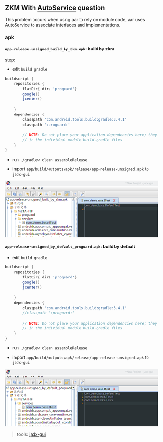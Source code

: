 ##  ZKM With [AutoService](https://github.com/google/auto/tree/master/service)  question

This problem occurs when using aar to rely on module code, aar uses AutoService to associate interfaces and implementations.

### apk

#### `app-release-unsigned_build_by_zkm.apk`:   build by zkm

step: 

* edit `build.gradle`

```groovy
buildscript {
    repositories {
        flatDir{ dirs 'proguard'}
        google()
        jcenter()

    }
    dependencies {
        classpath 'com.android.tools.build:gradle:3.4.1'
        classpath ':proguard:'

        // NOTE: Do not place your application dependencies here; they belong
        // in the individual module build.gradle files
    }
}
```

*  run `./gradlew clean assembleRelease`

*  import `app/build/outputs/apk/release/app-release-unsigned.apk` to `jadx-gui`


![pic2](pic/pic2.png)


#### `app-release-unsigned_by_default_proguard.apk`:  build by default

* edit `build.gradle`

```groovy
buildscript {
    repositories {
        flatDir{ dirs 'proguard'}
        google()
        jcenter()

    }
    dependencies {
        classpath 'com.android.tools.build:gradle:3.4.1'
        //classpath ':proguard:'

        // NOTE: Do not place your application dependencies here; they belong
        // in the individual module build.gradle files
    }
}
```

*  run `./gradlew clean assembleRelease`

*  import `app/build/outputs/apk/release/app-release-unsigned.apk` to `jadx-gui`

![pic1](./pic/pic1.png)

> tools:  [jadx-gui](https://github.com/skylot/jadx)